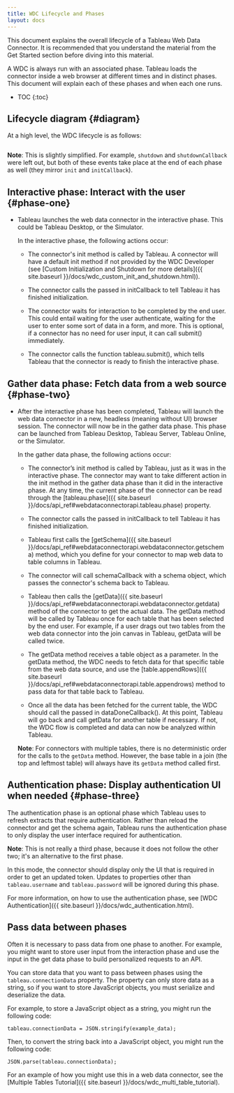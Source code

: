 ```yaml
---
title: WDC Lifecycle and Phases
layout: docs
---
```


This document explains the overall lifecycle of a Tableau Web Data Connector. It is recommended that you understand the
material from the Get Started section before diving into this material.

A WDC is always run with an associated phase.  Tableau loads
the connector inside a web browser at different times and in distinct phases.
This document will explain each of these phases and when each one runs.

* TOC
{:toc}


Lifecycle diagram {#diagram}
--------------------------------------------------

At a high level, the WDC lifecycle is as follows:

<img class="img-responsive docs-img" src="{{ site.baseurl }}/assets/wdc_flow.png" alt="">

**Note**: This is slightly simplified.
For example, `shutdown` and `shutdownCallback` were left out, but both
of these events take place at the end of each phase as well (they mirror
`init` and `initCallback`).

Interactive phase: Interact with the user {#phase-one}
--------------------------------------------------

- Tableau launches the web data connector in the interactive phase.  This
    could be Tableau Desktop, or the Simulator.

    In the interactive phase, the following actions occur:

    - The connector's init method is called by Tableau. A connector will have a default
      init method if not provided by the WDC Developer (see [Custom
      Initialization  and Shutdown for more details]({{ site.baseurl }}/docs/wdc_custom_init_and_shutdown.html)).

    - The connector calls the passed in initCallback to tell Tableau it has finished initialization.

    - The connector waits for interaction to be completed by the end user.  This could entail waiting for
      the user authenticate, waiting for the user to enter some sort of data in a form, and more.
      This is optional, if a connector has no need for user input, it can call submit() immediately.

    - The connector calls the function tableau.submit(), which tells Tableau that the connector
      is ready to finish the interactive phase.

Gather data phase: Fetch data from a web source {#phase-two}
-------------------------

- After the interactive phase has been completed, Tableau will launch the web data connector
    in a new, headless (meaning without UI) browser session.  The connector will now be in the
    gather data phase.  This phase can be launched from Tableau Desktop, Tableau Server, Tableau Online,
    or the Simulator.

    In the gather data phase, the following actions occur:

    - The connector’s init method is called by Tableau, just as it was in the interactive phase.
      The connector may want to take different action in the init method in the gather data phase than
      it did in the interactive phase.  At any time, the current phase of the connector can be read
      through the [tableau.phase]({{ site.baseurl }}/docs/api_ref#webdataconnectorapi.tableau.phase)
      property.

    - The connector calls the passed in initCallback to tell Tableau it has finished initialization.

    - Tableau first calls the
      [getSchema]({{ site.baseurl }}/docs/api_ref#webdataconnectorapi.webdataconnector.getschema)
      method, which you define for your connector to map web data to table columns in Tableau.

    - The connector will call schemaCallback with a schema object, which passes
      the connector's schema back to Tableau.

    - Tableau then calls the [getData]({{ site.baseurl }}/docs/api_ref#webdataconnectorapi.webdataconnector.getdata)
      method of the connector to get the actual data. The getData method will be called by Tableau once for each table
      that has been selected by the end user. For example, if a user drags out two tables
      from the web data connector into the join canvas in Tableau, getData will be called
      twice.

    - The getData method receives a table object as a parameter.  In the getData
      method, the WDC needs to fetch data for that specific table from the web data source,
      and use the [table.appendRows]({{ site.baseurl }}/docs/api_ref#webdataconnectorapi.table.appendrows)
      method to pass data for that table back to Tableau.

    - Once all the data has been fetched for the current table, the WDC should call the passed
      in dataDoneCallback().  At this point, Tableau will go back and call getData for another
      table if necessary.  If not, the WDC flow is completed and data can now be
      analyzed within Tableau.

    **Note**: For connectors with multiple tables, there is no deterministic order for the calls to the `getData` method.
    However, the base table in a join (the top and leftmost table) will always have its `getData` method called first.

Authentication phase: Display authentication UI when needed {#phase-three}
--------------------------------------------------------------

The authentication phase is an optional phase which Tableau uses to refresh extracts that require authentication. Rather
than reload the connector and get the schema again, Tableau runs the authentication phase to only display the user
interface required for authentication.

**Note**: This is not really a third phase, because it does not follow the other
two; it's an alternative to the first phase.

In this mode, the connector should display only the UI that is required in order to get an updated
token.  Updates to properties other than `tableau.username` and `tableau.password`
will be ignored during this phase.

For more information, on how to use the authentication phase, see
[WDC Authentication]({{ site.baseurl }}/docs/wdc_authentication.html).


Pass data between phases
------------------------

Often it is necessary to pass data from one phase to another.
For example, you might want to store user input from the interaction phase and use the input in the get data phase to build personalized requests to an API.

You can store data that you want to pass between phases using the `tableau.connectionData` property.
The property can only store data as a string, so if you want to store JavaScript objects, you must serialize and deserialize the data.

For example, to store a JavaScript object as a string, you might run the following code:

```
tableau.connectionData = JSON.stringify(example_data);
```

Then, to convert the string back into a JavaScript object, you might run the following code:

```
JSON.parse(tableau.connectionData);
```

For an example of how you might use this in a web data connector, see the [Multiple Tables Tutorial]({{ site.baseurl }}/docs/wdc_multi_table_tutorial).
